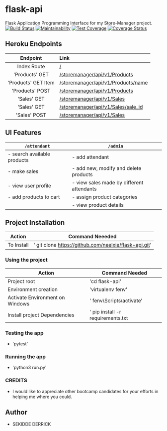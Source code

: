 # flask-api
Flask Application Programming Interface for my Store-Manager project.
[![Build Status](https://travis-ci.org/neelxie/flask-api.svg?branch=develop)](https://travis-ci.org/neelxie/flask-api) 
[![Maintainability](https://api.codeclimate.com/v1/badges/c1159a79ad17c21bb8f4/maintainability)](https://codeclimate.com/github/neelxie/flask-api/maintainability)
[![Test Coverage](https://api.codeclimate.com/v1/badges/c1159a79ad17c21bb8f4/test_coverage)](https://codeclimate.com/github/neelxie/flask-api/test_coverage)
[![Coverage Status](https://coveralls.io/repos/github/neelxie/flask-api/badge.svg?branch=master)](https://coveralls.io/github/neelxie/flask-api?branch=master)

## Heroku Endpoints
|Endpoint|Link|
|:---:|:---|
|Index Route|[/](https://warm-mountain-24705.herokuapp.com)|
|'Products' GET|[/storemanager/api/v1/Products](https://warm-mountain-24705.herokuapp.com/storemanager/api/v1/Products)|
|'Products' GET Item|[/storemanager/api/v1/Products/name](https://warm-mountain-24705.herokuapp.com/storemanager/api/v1/Products/soaks)|
|'Products' POST|[/storemanager/api/v1/Products](https://warm-mountain-24705.herokuapp.com/storemanager/api/v1/Products)|
|'Sales' GET |[/storemanager/api/v1/Sales](https://warm-mountain-24705.herokuapp.com/storemanager/api/v1/Sales)|
|'Sales' GET |[/storemanager/api/v1/Sales/sale_id](https://warm-mountain-24705.herokuapp.com/storemanager/api/v1/Sales/1)|
|'Sales' POST |[/storemanager/api/v1/Sales](https://warm-mountain-24705.herokuapp.com/storemanager/api/v1/Sales)|


## UI Features
 |`/attendant`| `/admin`|
 |---|---|
 |- search available products| - add attendant|
 |- make sales| - add new, modify and delete products|
 |- view user profile|- view sales made by different attendants|
 |- add products to cart|- assign product categories|
 ||- view product details|
 

## Project Installation
|Action|Command Neeeded|
|---|---|
|To Install|' git clone https://github.com/neelxie/flask-api.git'|

### Using the project
|Action|Command Needed|
|---|---|
|Project root| 'cd flask-api'|
|Environment creation| 'virtualenv fenv'
|Activate Environment on Windows|' fenv\Scripts\activate'
|Install project Dependencies|' pip install -r requirements.txt|

### Testing the app
- 'pytest' 

### Running the app

- 'python3 run.py'

### CREDITS
- I would like to appreciate other bootcamp candidates for your efforts in helping me where you could.
## Author
- SEKIDDE DERRICK